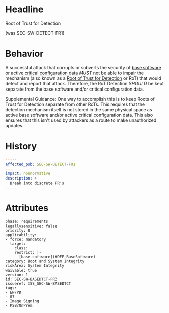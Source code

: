 # Headline 
Root of Trust for Detection

(was SEC-SW-DETECT-FR1)

# Behavior
A successful attack that corrupts or subverts the security of [base software](#DEF_BaseSoftware) or active [critical configuration data](#DEF_CriticalConfigurationData) _MUST_ not be able to impair the mechanism (also known as a [Root of Trust for Detection](#DEF_RootOfTrustForDetection) or RoT) that would detect and report that attack. Therefore, the RoT Detection _SHOULD_ be kept separate from the base software and/or critical configuration data. 

Supplemental Guidance: One way to accomplish this is to keep Roots of Trust for Detection separate from other RoTs. This requires that the detection mechanism itself is not stored in the same physical space as active base software and/or active critical configuration data. This also ensures that this isn't used by attackers as a route to make unauthorized updates. 


# History

```yaml
-----
affected_psb: SEC-SW-DETECT-FR1
---
impact: nonnormative
description: >
  Break into discrete FR's
-----

```

# Attributes

    phase: requirements
    legallysensitive: false
    priority: 8
    applicability:
    - force: mandatory
      target:
        class: 
        restrict: |-
          [base software](#DEF_BaseSoftware)
    category: Boot and System Integrity
    riskArea: System Integrity
    waivable: true
    version: 1
    id: SEC-SW-BASEDTCT-FR3
    issueref: ISS_SEC-SW-BASEDTCT
    tags:
    - EN/PD
    - G7
    - Image Signing
    - PSB/OnPrem
